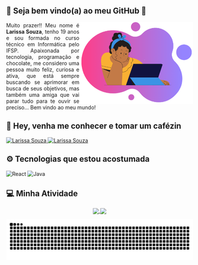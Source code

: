 ## 🤍 Seja bem vindo(a) ao meu GitHub 🤍
<img align="right" src="https://raw.githubusercontent.com/eu-larissasouza/eu-larissasouza/main/Vetor%20Working%20Woman%20Programmer.png" height =" 220 " alt="Vetor Working Woman Programmer">
<p align="justify"> Muito prazer!! Meu nome é <strong>Larissa Souza</strong>, tenho 19 anos e sou formada no curso técnico em Informática pelo IFSP. Apaixonada por tecnologia, programação e chocolate, me considero uma pessoa muito feliz, curiosa e ativa, que está sempre buscando se aprimorar em busca de seus objetivos, mas também uma amiga que vai parar tudo para te ouvir se preciso... Bem vindo ao meu mundo! </p>

## 📱 Hey, venha me conhecer e tomar um cafézin
<div> 
  <a href="https://www.linkedin.com/in/larissa-a-souza/" target="_blank"><img src="https://img.shields.io/badge/-LinkedIn-%230077B5?style=for-the-badge&logo=linkedin&logoColor=white" alt =" Larissa Souza " target="_blank">
  </a> 
  <a href="https://instagram.com/_larissa.a.souza" target="_blank"><img src="https://img.shields.io/badge/-Instagram-DD2A7B?style=for-the-badge&logo=instagram&logoColor=white" alt =" Larissa Souza " target="_blank">
  </a>
</div>

## ⚙️ Tecnologias que estou acostumada
<div style="display: inline_block">
  <img align="center" alt="React" height="40" width="40" src="https://img.shields.io/badge/React-20232A?style=for-the-badge&logo=react&logoColor=61DAFB">
  <img align="center" alt="Java" height="40" width="40" src="https://img.shields.io/badge/Java-ED8B00?style=for-the-badge&logo=java&logoColor=white">
</div>

## 💻 Minha Atividade
<p align = "center">
    <a href="https://github.com/eu-larissasouza">
        <img src="https://github-readme-stats.vercel.app/api?username=eu-larissasouza&show_icons=true&theme=radical " align="center"/>
    </a>
    <a href="https://github.com/eu-larissasouza">
        <img src="https://github-readme-stats.anuraghazra1.vercel.app/api/top-langs/?username=eu-larissasouza&theme=radical" align="center"/>
    </a>
</p>

![Snake animation](https://github.com/eu-larissasouza/eu-larissasouza/blob/output/github-contribution-grid-snake.svg)
